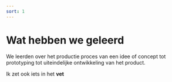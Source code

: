 ```yaml
---
sort: 1
---
```


# Wat hebben we geleerd

We leerden over het productie proces van een idee of concept tot prototyping tot uiteindelijke 
ontwikkeling van het product. 

Ik zet ook iets in het **vet** 